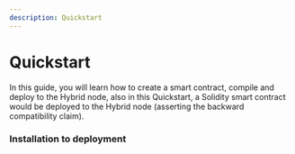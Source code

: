 ```yaml
---
description: Quickstart 
---
```


# Quickstart

In this guide, you will learn how to create a smart contract, compile and deploy to the Hybrid node, also in this Quickstart, a Solidity smart contract would be deployed to the Hybrid node (asserting the backward compatibility claim).

### Installation to deployment